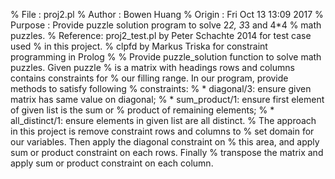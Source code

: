 %  File     : proj2.pl
%  Author   : Bowen Huang
%  Origin   : Fri Oct 13 13:09 2017
%  Purpose  : Provide puzzle solution program to solve 2*2, 3*3 and 4*4
%             math puzzles.
%  Reference: proj2_test.pl by Peter Schachte 2014 for test case used
%             in this project.
%             clpfd by Markus Triska for constraint programming in Prolog
%
%  Provide puzzle_solution function to solve math puzzles. Given puzzle
%  is a matrix with headings rows and columns contains constraints for
%  our filling range. In our program, provide methods to satisfy following
%  constraints:
%  * diagonal/3:      ensure given matrix has same value on diagonal;
%  * sum_product/1:   ensure first element of given list is the sum or
%                     product of remaining elements;
%  * all_distinct/1:  ensure elements in given list are all distinct.
%  The approach in this project is remove constraint rows and columns to
%  set domain for our variables. Then apply the diagonal constraint on
%  this area, and apply sum or product constraint on each rows. Finally
%  transpose the matrix and apply sum or product constraint on each column.
